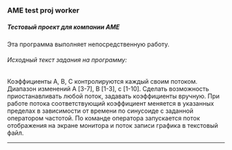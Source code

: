 ### AME test proj worker
##### Тестовый проект для компании АМЕ  

Эта программа выполняет непосредственную работу.  

###### Исходный текст задания на программу:  

Коэффициенты A, B, C контролируются каждый своим потоком. Диапазон изменений A [3-7], B [1-3], c [1-10]. Сделать возможность приостанавливать любой поток, задавать коэффициенты вручную. При работе потока соответствующий коэффициент меняется в указанных пределах в зависимости от времени по синусоиде с заданной оператором частотой. По команде оператора запускается поток отображения на экране монитора и поток записи графика в текстовый файл.

---
